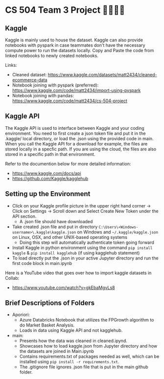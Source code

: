 # CS 504 Team 3 Project 🧑‍💻👩‍💻

## Kaggle 
Kaggle is mainly used to house the dataset. Kaggle can also provide notebooks with pyspark in case teammates don't have the necessary compute power to run the datasets locally. Copy and Paste the code from linked notebooks to newly created notebooks.

Links:
- Cleaned dataset: https://www.kaggle.com/datasets/matt2434/cleaned-ecommerce-data
- Notebook joining with pyspark (preferred): https://www.kaggle.com/code/matt2434/import-using-pyspark
- Notebook joining with pandas: https://www.kaggle.com/code/matt2434/cs-504-project

## Kaggle API
The Kaggle API is used to interface between Kaggle and your coding environment. You need to first create a json token file and put it in the .kaggle/ local directory, or load the .json using the provided code in main. When you call the Kaggle API for a download for example, the files are stored locally in a specfic path. If you are using the cloud, the files are also stored in a specific path in that environment. 

Refer to the documention below for more detailed information:
- https://www.kaggle.com/docs/api
- https://github.com/Kaggle/kagglehub

## Setting up the Environment
- Click on your Kaggle profile picture in the upper right hand corner -> Click on Settings -> Scroll down and Select Create New Token under the API section.
    - A .json file should have downloaded
- Take created .json file and put in directory `C:\Users\<Windows-username>\.kaggle\kaggle.json` on Windows and `~/.kaggle/kaggle.json` on Linux, OSX, and other UNIX-based operating systems
    - Doing this step will automatically authenticate token going forward
- Install Kaggle in python environment using the command `pip install kaggle` & `pip install kagglehub` (if using kagglehub statement)
- To load directly put the .json in your active Jupyter directory and run the first code block in main.ipynb

Here is a YouTube video that goes over how to import kaggle datasets in Collab:
- https://www.youtube.com/watch?v=gkEbaMgvLs8

## Brief Descriptions of Folders

- Aporiori:
    - Azure Databricks Notebook that utilizes the FPGrowth algorithm to do Market Basket Analysis.
    - Loads in data using Kaggle API and not kagglehub.
- main:
    - Presents how the data was cleaned in cleaned.ipynd.
    - Showcases how to load kaggle.json from Jupyter directory and how the datasets are joined in Main.ipynb
    - Contains requirements.txt of packages needed as well, which can be installed using `pip install -r requirements.txt`.
    - The .gitignore file ignores .json file that is put in the main github folder.